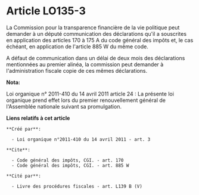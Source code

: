 # Article LO135-3

La Commission pour la transparence financière de la vie politique peut demander à un député communication des déclarations
qu'il a souscrites en application des articles 170 à 175 A du code général des impôts et, le cas échéant, en application de
l'article 885 W du même code. 

A défaut de communication dans un délai de deux mois des déclarations mentionnées au premier alinéa, la commission peut
demander à l'administration fiscale copie de ces mêmes déclarations.

**Nota:**

Loi organique n° 2011-410 du 14 avril 2011 article 24 : La présente loi organique prend effet lors du premier renouvellement
général de l'Assemblée nationale suivant sa promulgation.

**Liens relatifs à cet article**

	**Créé par**:

	  - Loi organique n°2011-410 du 14 avril 2011 - art. 3

	**Cite**:

	  - Code général des impôts, CGI. - art. 170
	  - Code général des impôts, CGI. - art. 885 W

	**Cité par**:

	  - Livre des procédures fiscales - art. L139 B (V)
